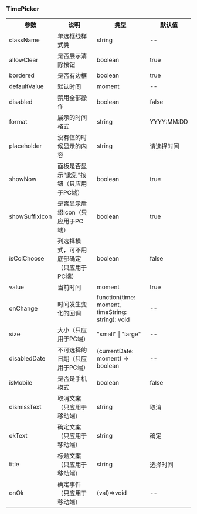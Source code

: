 ### TimePicker

<table>
  <tbody>
    <tr>
      <th  width="15%">参数</th><th width="35%">说明</th><th width="35%">类型</th><th width="15%">默认值</th>
    </tr>
    <tr>
      <td width="15%">className</td><td width="35%">单选框线样式类</td><td width="35%">string</td><td width="15%">--</td>
    </tr>
    <tr>
      <td width="15%">allowClear</td><td width="35%">是否展示清除按钮</td><td width="35%">boolean</td><td width="15%">true</td>
    </tr>
    <tr>
      <td width="15%">bordered</td><td width="35%">是否有边框</td><td width="35%">boolean</td><td width="15%">true</td>
    </tr>
    <tr>
      <td width="15%">defaultValue</td><td width="35%">默认时间</td><td width="35%">moment</td><td width="15%">--</td>
    </tr>
    <tr>
      <td width="15%">disabled</td><td width="35%">禁用全部操作</td><td width="35%">boolean</td><td width="15%">false</td>
    </tr>
    <tr>
      <td width="15%">format</td><td width="35%">展示的时间格式</td><td width="35%">string</td><td width="15%">YYYY:MM:DD</td>
    </tr>
    <tr>
      <td width="15%">placeholder</td><td width="35%">没有值的时候显示的内容</td><td width="35%">string</td><td width="15%">请选择时间</td>
    </tr>
    <tr>
      <td width="15%">showNow</td><td width="35%">面板是否显示“此刻”按钮（只应用于PC端）</td><td width="35%">boolean</td><td width="15%">true</td>
    </tr>
    <tr>
      <td width="15%">showSuffixIcon</td><td width="35%">是否显示后缀Icon（只应用于PC端）</td><td width="35%">boolean</td><td width="15%">true</td>
    </tr>
    <tr>
      <td width="15%">isColChoose</td><td width="35%">列选择模式，可不用底部确定（只应用于PC端）</td><td width="35%">boolean</td><td width="15%">false</td>
    </tr>
    <tr>
      <td width="15%">value</td><td width="35%">当前时间</td><td width="35%">moment</td><td width="15%">true</td>
    </tr>
    <tr>
      <td width="15%">onChange</td><td width="35%">时间发生变化的回调</td><td width="35%">function(time: moment, timeString: string): void</td><td width="15%">--</td>
    </tr>
    <tr>
      <td width="15%">size</td><td width="35%">大小（只应用于PC端）</td><td width="35%">"small" | "large"</td><td width="15%">--</td>
    </tr>
    <tr>
      <td width="15%">disabledDate</td><td width="35%">不可选择的日期（只应用于PC端）</td><td width="35%">(currentDate: moment) => boolean</td><td width="15%">--</td>
    </tr>
    <tr>
      <td width="15%">isMobile</td><td width="35%">是否是手机模式</td><td width="35%">boolean</td><td width="15%">false</td>
    </tr>
    <tr>
      <td width="15%">dismissText</td><td width="35%">取消文案（只应用于移动端）</td><td width="35%">string</td><td width="15%">取消</td>
    </tr>
    <tr>
      <td width="15%">okText</td><td width="35%">确定文案（只应用于移动端）</td><td width="35%">string</td><td width="15%">确定</td>
    </tr>
    <tr>
      <td width="15%">title</td><td width="35%">标题文案（只应用于移动端）</td><td width="35%">string</td><td width="15%">选择时间</td>
    </tr>
    <tr>
      <td width="15%">onOk</td><td width="35%">确定事件（只应用于移动端）</td><td width="35%">(val)=>void</td><td width="15%">--</td>
    </tr>
  </tbody>
</table>